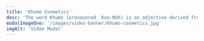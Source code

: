 ```yaml
---
title: 'Khumo Cosmetics'
desc: 'The word Khumo (pronounced  Koo-Moh) is an adjective derived from Setswana language, meaning "Rich, Wealth/Opulence".Khumo Cosmetics aims at offering beauty enthusiasts provides with premium cosmetics with creative and yet unconventional designs and blends.The ingredients used in the products are vegan and cruelty free, based Khumo cosmetics believes in keeping the environment rich , beautiful and healthy .'
modalImageOne: '/images/video-banner/Khumo-cosmetics.jpg'
imgAlt: 'Video Modal'
---
```

